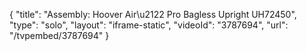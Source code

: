 {
    "title": "Assembly: Hoover Air\u2122 Pro Bagless Upright UH72450",
    "type": "solo",
    "layout": "iframe-static",
    "videoId": "3787694",
    "url": "\/tvpembed\/3787694"
}
